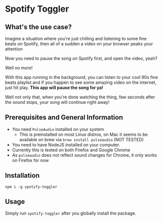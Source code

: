 # Spotify Toggler

## What's the use case?

Imagine a situation where you're just chilling and listening to some fine beats on Spotify, then all of a sudden a video on your browser peaks your attention

Now you need to pause the song on Spotify first, and open the video, yeah?

Well no more!

With this app running in the background, you can listen to your cool 90s fine beats playlist and if you happen to see some amazing video on the internet, just hit play. **This app will pause the song for ya!**

Well not only that, when you're done watching the thing, few seconds after the sound stops, your song will continue right away!

## Prerequisites and General Information

* You need `PulseAudio` installed on your system
	* This is preinstalled on most Linux distros, on Mac it seems to be available on brew via `brew install pulseaudio` (NOT TESTED)
* You need to have NodeJS installed on your computer.
* Currently this is tested on both Firefox and Google Chrome
* As `pulseaudio` does not reflect sound changes for Chrome, it only works on Firefox for now

## Installation

`npm i -g spotify-toggler`

## Usage

Simply run `spotify-toggler` after you globally install the package.

